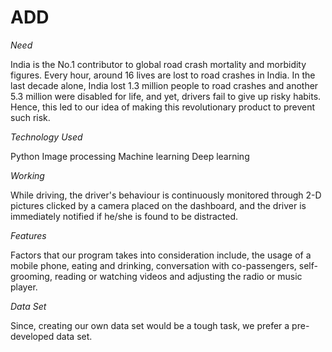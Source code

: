 # ADD
*Need*

India is the No.1 contributor to global road crash mortality and morbidity figures. Every hour, around 16 lives are lost to road crashes in India. In the last decade alone, India lost 1.3 million people to road crashes and another 5.3 million were disabled for life, and yet, drivers fail to give up risky habits.
Hence, this led to our idea of making this revolutionary product to prevent such risk.

*Technology Used*

Python
Image processing
Machine learning
Deep learning 

*Working*

While driving, the driver's behaviour is continuously monitored through 2-D pictures clicked by a camera placed on the dashboard, and the driver is immediately notified if he/she is found to be distracted.

*Features*

Factors that our program takes into consideration include, the usage of a mobile phone, eating and drinking, conversation with co-passengers, self-grooming, reading or watching videos and adjusting the radio or music player. 

*Data Set*

Since, creating our own data set would be a tough task, we prefer a pre-developed data set.








